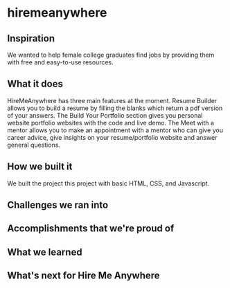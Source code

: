 # hiremeanywhere

## Inspiration
We wanted to help female college graduates find jobs by providing them with free and easy-to-use resources.
## What it does
HireMeAnywhere has three main features at the moment. Resume Builder allows you to build a resume by filling the blanks which return a pdf version of your answers. The Build Your Portfolio section gives you personal website portfolio websites with the code and live demo. The Meet with a mentor allows you to make an appointment with a mentor who can give you career advice, give insights on your resume/portfolio website and answer general questions.
## How we built it
We built the project this project with basic HTML, CSS, and Javascript.
## Challenges we ran into

## Accomplishments that we're proud of

## What we learned

## What's next for Hire Me Anywhere
